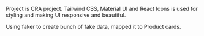 Project is CRA project. Tailwind CSS, Material UI and React Icons is used for styling and making UI responsive and beautiful.

Using faker to create bunch of fake data, mapped it to Product cards.
